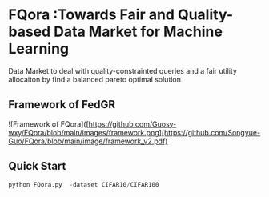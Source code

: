 # FQora :Towards Fair and Quality-based Data Market for Machine Learning 
Data Market to deal with quality-constrainted queries and a fair utility allocaiton by find a balanced pareto optimal solution
## Framework of FedGR
![Framework of FQora]([https://github.com/Guosy-wxy/FQora/blob/main/images/framework.png](https://github.com/Songyue-Guo/FQora/blob/main/image/framework_v2.pdf)
## Quick Start 
```python
python FQora.py  -dataset CIFAR10/CIFAR100
```
